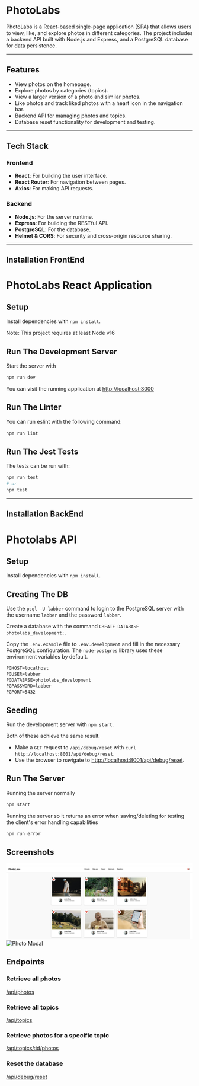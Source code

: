 # PhotoLabs

PhotoLabs is a React-based single-page application (SPA) that allows users to view, like, and explore photos in different categories. The project includes a backend API built with Node.js and Express, and a PostgreSQL database for data persistence.

---

## Features

- View photos on the homepage.
- Explore photos by categories (topics).
- View a larger version of a photo and similar photos.
- Like photos and track liked photos with a heart icon in the navigation bar.
- Backend API for managing photos and topics.
- Database reset functionality for development and testing.

---

## Tech Stack

### Frontend
- **React**: For building the user interface.
- **React Router**: For navigation between pages.
- **Axios**: For making API requests.

### Backend
- **Node.js**: For the server runtime.
- **Express**: For building the RESTful API.
- **PostgreSQL**: For the database.
- **Helmet & CORS**: For security and cross-origin resource sharing.

---

## Installation FrontEnd

# PhotoLabs React Application

## Setup

Install dependencies with `npm install`.

Note: This project requires at least Node v16

## Run The Development Server

Start the server with

```sh
npm run dev
```

You can visit the running application at [http://localhost:3000](http://localhost:3000)

## Run The Linter

You can run eslint with the following command:

```sh
npm run lint
```

## Run The Jest Tests

The tests can be run with:

```sh
npm run test
# or
npm test
```

---
## Installation BackEnd

# Photolabs API

## Setup

Install dependencies with `npm install`.

## Creating The DB

Use the `psql -U labber` command to login to the PostgreSQL server with the username `labber` and the password `labber`.

Create a database with the command `CREATE DATABASE photolabs_development;`.

Copy the `.env.example` file to `.env.development` and fill in the necessary PostgreSQL configuration. The `node-postgres` library uses these environment variables by default.

```
PGHOST=localhost
PGUSER=labber
PGDATABASE=photolabs_development
PGPASSWORD=labber
PGPORT=5432
```

## Seeding

Run the development server with `npm start`.

Both of these achieve the same result.

- Make a `GET` request to `/api/debug/reset` with `curl http://localhost:8001/api/debug/reset`.
- Use the browser to navigate to [http://localhost:8001/api/debug/reset](http://localhost:8001/api/debug/reset).

## Run The Server

Running the server normally
```sh
npm start
```

Running the server so it returns an error when saving/deleting for testing the client's error handling capabilities
```sh
npm run error
```

## Screenshots

![Homepage](/frontend/docs/homepage.png)
![Photo Modal](/frontend/docs/photo-modal.png)

## Endpoints

### Retrieve all photos

[/api/photos](http://localhost:8001/api/photos)

### Retrieve all topics

[/api/topics](http://localhost:8001/api/topics)

### Retrieve photos for a specific topic

[/api/topics/:id/photos](http://localhost:8001/api/topics/:id/photos)

### Reset the database

[/api/debug/reset](http://localhost:8001/api/debug/reset)
